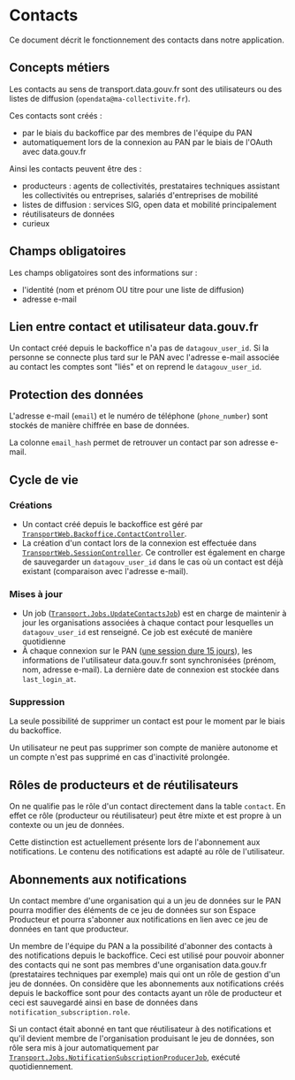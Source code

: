 # Contacts

Ce document décrit le fonctionnement des contacts dans notre application.

## Concepts métiers

Les contacts au sens de transport.data.gouv.fr sont des utilisateurs ou des listes de diffusion (`opendata@ma-collectivite.fr`).

Ces contacts sont créés :
- par le biais du backoffice par des membres de l'équipe du PAN
- automatiquement lors de la connexion au PAN par le biais de l'OAuth avec data.gouv.fr

Ainsi les contacts peuvent être des :
- producteurs : agents de collectivités, prestataires techniques assistant les collectivités ou entreprises, salariés d'entreprises de mobilité
- listes de diffusion : services SIG, open data et mobilité principalement
- réutilisateurs de données
- curieux

## Champs obligatoires

Les champs obligatoires sont des informations sur :
- l'identité (nom et prénom OU titre pour une liste de diffusion)
- adresse e-mail

## Lien entre contact et utilisateur data.gouv.fr

Un contact créé depuis le backoffice n'a pas de `datagouv_user_id`. Si la personne se connecte plus tard sur le PAN avec l'adresse e-mail associée au contact les comptes sont "liés" et on reprend le `datagouv_user_id`.

## Protection des données

L'adresse e-mail (`email`) et le numéro de téléphone (`phone_number`) sont stockés de manière chiffrée en base de données.

La colonne `email_hash` permet de retrouver un contact par son adresse e-mail.

## Cycle de vie

### Créations

- Un contact créé depuis le backoffice est géré par [`TransportWeb.Backoffice.ContactController`](https://github.com/etalab/transport-site/blob/master/apps/transport/lib/transport_web/controllers/backoffice/contact_controller.ex).
- La création d'un contact lors de la connexion est effectuée dans [`TransportWeb.SessionController`](https://github.com/etalab/transport-site/blob/4698271861462b72ea2eed4c310c301562ad3eee/apps/transport/lib/transport_web/controllers/session_controller.ex#L57). Ce controller est également en charge de sauvegarder un `datagouv_user_id` dans le cas où un contact est déjà existant (comparaison avec l'adresse e-mail).

### Mises à jour

- Un job ([`Transport.Jobs.UpdateContactsJob`](https://github.com/etalab/transport-site/blob/master/apps/transport/lib/jobs/update_contacts_job.ex)) est en charge de maintenir à jour les organisations associées à chaque contact pour lesquelles un `datagouv_user_id` est renseigné. Ce job est exécuté de manière quotidienne
- À chaque connexion sur le PAN ([une session dure 15 jours](https://github.com/etalab/transport-site/blob/4698271861462b72ea2eed4c310c301562ad3eee/apps/transport/lib/transport_web/endpoint.ex#L5-L12)), les informations de l'utilisateur data.gouv.fr sont synchronisées (prénom, nom, adresse e-mail). La dernière date de connexion est stockée dans `last_login_at`.

### Suppression

La seule possibilité de supprimer un contact est pour le moment par le biais du backoffice.

Un utilisateur ne peut pas supprimer son compte de manière autonome et un compte n'est pas supprimé en cas d'inactivité prolongée.

## Rôles de producteurs et de réutilisateurs

On ne qualifie pas le rôle d'un contact directement dans la table `contact`. En effet ce rôle (producteur ou réutilisateur) peut être mixte et est propre à un contexte ou un jeu de données.

Cette distinction est actuellement présente lors de l'abonnement aux notifications. Le contenu des notifications est adapté au rôle de l'utilisateur.

## Abonnements aux notifications

Un contact membre d'une organisation qui a un jeu de données sur le PAN pourra modifier des éléments de ce jeu de données sur son Espace Producteur et pourra s'abonner aux notifications en lien avec ce jeu de données en tant que producteur.

Un membre de l'équipe du PAN a la possibilité d'abonner des contacts à des notifications depuis le backoffice. Ceci est utilisé pour pouvoir abonner des contacts qui ne sont pas membres d'une organisation data.gouv.fr (prestataires techniques par exemple) mais qui ont un rôle de gestion d'un jeu de données. On considère que les abonnements aux notifications créés depuis le backoffice sont pour des contacts ayant un rôle de producteur et ceci est sauvegardé ainsi en base de données dans `notification_subscription.role`.

Si un contact était abonné en tant que réutilisateur à des notifications et qu'il devient membre de l'organisation produisant le jeu de données, son rôle sera mis à jour automatiquement par [`Transport.Jobs.NotificationSubscriptionProducerJob`](https://github.com/etalab/transport-site/blob/master/apps/transport/lib/jobs/notification_subscription_producer_job.ex), exécuté quotidiennement.
